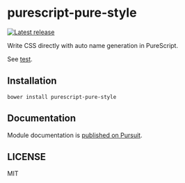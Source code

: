 # purescript-pure-style

[![Latest release](http://img.shields.io/github/release/oreshinya/purescript-pure-style.svg)](https://github.com/oreshinya/purescript-pure-style/releases)

Write CSS directly with auto name generation in PureScript.

See [test](https://github.com/oreshinya/purescript-pure-style/blob/master/test/Main.purs).

## Installation

```
bower install purescript-pure-style
```

## Documentation

Module documentation is [published on Pursuit](http://pursuit.purescript.org/packages/purescript-pure-style).

## LICENSE

MIT
